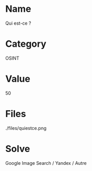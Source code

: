 # Name
Qui est-ce ?

# Category
OSINT

# Value
50

# Files
./files/quiestce.png

# Solve
Google Image Search / Yandex / Autre